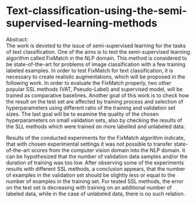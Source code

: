 # Text-classification-using-the-semi-supervised-learning-methods 
Abstract:<br>
The work is devoted to the issue of semi-supervised learning for
the tasks of text classification. One of the aims is to test the semi-supervised
learning algorithm called FixMatch in the NLP domain.
This method is considered to be state-of-the-art for problems of image
classification with a few training labeled examples. In order to test
FixMatch for text classification, it is necessary to create realistic
augmentations, which will be proposed in the following work. In
order to evaluate the FixMatch properly, two other popular SSL
methods (VAT, Pseudo-Label) and supervised model, will be trained
as comparative baselines. Another goal of this work is to check how
the result on the test set are affected by training process and selection
of hyperparameters using different ratio of the training and validation
set sizes. The last goal will be to examine the quality of the chosen
hyperparameters on small validation sets, also by checking the results
of the SLL methods which were trained on more labelled and unlabeled
data.

Results of the conducted experiments for the FixMatch algorithm
indicate, that with chosen experimental settings it was not possible
to transfer state-of-the-art scores from the computer vision domain
into the NLP domain. It can be hypothesized that the number of
validation data samples and/or the duration of training was too low.
After observing some of the experiments results with different SSL
methods, a conclusion appears, that the number of examples in the
validation set should be slightly less or equal to the number of examples
in the training set. For tested SSL methods, the error on the test set
is decreasing with training on an additional number of labeled data,
while in the case of unlabeled data, there is no such relation.
